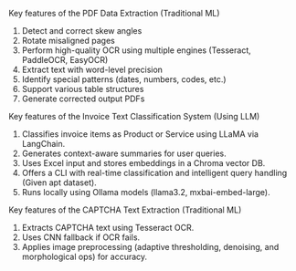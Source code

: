 Key features of the PDF Data Extraction (Traditional ML)
 
1. Detect and correct skew angles
2. Rotate misaligned pages
3. Perform high-quality OCR using multiple engines (Tesseract, PaddleOCR, EasyOCR)
4. Extract text with word-level precision
5. Identify special patterns (dates, numbers, codes, etc.)
6. Support various table structures
7. Generate corrected output PDFs
 
 
Key features of the Invoice Text Classification System (Using LLM)
 
1. Classifies invoice items as Product or Service using LLaMA via LangChain.
2. Generates context-aware summaries for user queries.
3. Uses Excel input and stores embeddings in a Chroma vector DB.
4. Offers a CLI with real-time classification and intelligent query handling (Given apt dataset).
5. Runs locally using Ollama models (llama3.2, mxbai-embed-large).


Key features of the CAPTCHA Text Extraction (Traditional ML)
 
1. Extracts CAPTCHA text using Tesseract OCR.
2. Uses CNN fallback if OCR fails.
3. Applies image preprocessing (adaptive thresholding, denoising, and morphological ops) for accuracy.

